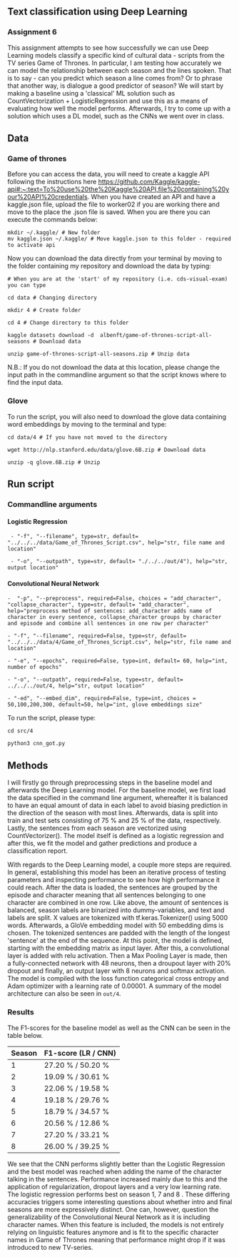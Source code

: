 ## Text classification using Deep Learning
### Assignment 6

This assignment attempts to see how successfully we can use Deep Learning models classify a specific kind of cultural data - scripts from the TV series Game of Thrones. In particular, I am testing how accurately we can model the relationship between each season and the lines spoken. That is to say - can you predict which season a line comes from? Or to phrase that another way, is dialogue a good predictor of season? We will start by making a baseline using a 'classical' ML solution such as CountVectorization + LogisticRegression and use this as a means of evaluating how well the model performs. Afterwards, I try to come up with a solution which uses a DL model, such as the CNNs we went over in class.


## Data
### Game of thrones 
Before you can access the data, you will need to create a kaggle API following the instructions here https://github.com/Kaggle/kaggle-api#:~:text=To%20use%20the%20Kaggle%20API,file%20containing%20your%20API%20credentials. When you have created an API and have a kaggle.json file, upload the file to worker02 if you are working there and move to the place the .json file is saved. When you are there you can execute the commands below:

```
mkdir ~/.kaggle/ # New folder 
mv kaggle.json ~/.kaggle/ # Move kaggle.json to this folder - required to activate api
```
Now you can download the data directly from your terminal by moving to the folder containing my repository and download the data by typing:

```
# When you are at the 'start' of my repository (i.e. cds-visual-exam) you can type

cd data # Changing directory 

mkdir 4 # Create folder 

cd 4 # Change directory to this folder

kaggle datasets download -d  albenft/game-of-thrones-script-all-seasons # Download data

unzip game-of-thrones-script-all-seasons.zip # Unzip data
```
N.B.: If you do not download the data at this location, please change the input path in the commandline argument so that the script knows where to find the input data.


### Glove
To run the script, you will also need to download the glove data containing word embeddings by moving to the terminal and type:

```
cd data/4 # If you have not moved to the directory

wget http://nlp.stanford.edu/data/glove.6B.zip # Download data

unzip -q glove.6B.zip # Unzip

```
## Run script

### Commandline arguments
#### Logistic Regression
```  
 - "-f", "--filename", type=str, default= "../../../data/Game_of_Thrones_Script.csv", help="str, file name and location"    
 
 - "-o", "--outpath", type=str, default= "./../../out/4"), help="str, output location"
```
#### Convolutional Neural Network
```
-  "-p", "--preprocess", required=False, choices = "add_character", "collapse_character", type=str, default= "add_character", help="preprocess method of sentences: add_character adds name of character in every sentence, collapse_character groups by character and episode and combine all sentences in one row per character"

- "-f", "--filename", required=False, type=str, default= "../../../data/4/Game_of_Thrones_Script.csv", help="str, file name and location"
    
- "-e", "--epochs", required=False, type=int, default= 60, help="int, number of epochs"   
    
- "-o", "--outpath", required=False, type=str, default= ../../../out/4, help="str, output location"

- "-ed", "--embed_dim", required=False, type=int, choices = 50,100,200,300, default=50, help="int, glove embeddings size" 
```
To run the script, please type: 

```
cd src/4

python3 cnn_got.py
```

## Methods
I will firstly go through preprocessing steps in the baseline model and afterwards the Deep Learning model. For the baseline model, we first load the data specified in the command line argument, whereafter it is balanced to have an equal amount of data in each label to avoid biasing prediction in the direction of the season with most lines. Afterwards, data is split into train and test sets consisting of 75 % and 25 % of the data, respectively. Lastly, the sentences from each season are vectorized using CountVectorizer(). The model itself is defined as a logistic regression and after this, we fit the model and gather predictions and produce a classification report. 

With regards to the Deep Learning model, a couple more steps are required. In general, establishing this model has been an iterative process of testing parameters and inspecting performance to see how high performance it could reach. After the data is loaded, the sentences are grouped by the episode and character meaning that all sentences belonging to one character are combined in one row. Like above, the amount of sentences is balanced, season labels are binarized into dummy-variables, and text and labels are split. X values are tokenized with tf.keras.Tokenizer() using 5000 words. Afterwards, a GloVe embedding model with 50 embedding dims is chosen. The tokenized sentences are padded with the length of the longest 'sentence' at the end of the sequence. At this point, the model is defined, starting with the embedding matrix as input layer. After this, a convolutional layer is added with relu activation. Then a Max Pooling Layer is made, then a fully-connected network with 48 neurons, then a droupout layer with 20% dropout and finally, an output layer with 8 neurons and softmax activation. The model is compiled with the loss function categorical cross entropy and Adam optimizer with a learning rate of 0.00001. A summary of the model architecture can also be seen in ```out/4```.



### Results

The F1-scores for the baseline model as well as the CNN can be seen in the table below.


| Season    | F1-score (LR / CNN) |
| --------- | --------|
| 1    | 27.20 % / 50.20 %       |
| 2 | 19.09 % / 30.61 %        |
| 3 | 22.06 % / 19.58 %        |
| 4 | 19.18 % / 29.76 %        |
| 5 | 18.79 % / 34.57 %        |
| 6 | 20.56 % / 12.86 %        |
| 7 | 27.20 % / 33.21 %        |
| 8 | 26.00 % / 39.25 %        |


We see that the CNN performs slightly better than the Logistic Regression and the best model was reached when adding the name of the character talking in the sentences. Performance increased mainly due to this and the application of regularization, dropout layers and a very low learning rate. The logistic regression performs best on season 1, 7 and 8 . These differing accuracies triggers some interesting questions about whether intro and final seasons are more expressively distinct. One can, however, question the generalizability of the Convolutional Neural Network as it is including character names. When this feature is included, the models is not entirely relying on linguistic features anymore and is fit to the specific character names in Game of Thrones meaning that performance might drop if it was introduced to new TV-series.


